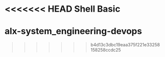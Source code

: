 <<<<<<< HEAD
Shell Basic
=======
# alx-system_engineering-devops
>>>>>>> b4d13c3dbc19eaa375f221e33258158258ccdc25
